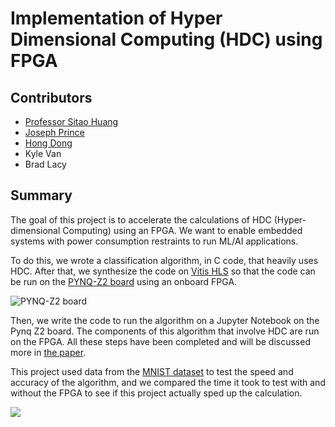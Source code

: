 Implementation of Hyper Dimensional Computing (HDC) using FPGA
========

Contributors
--------
* [Professor Sitao Huang](https://engineering.uci.edu/users/sitao-huang)
* [Joseph Prince](https://github.com/josephdprince/)
* [Hong Dong](https://github.com/hongdong1220)
* Kyle Van
* Brad Lacy

Summary
--------

The goal of this project is to accelerate the calculations of HDC (Hyper-dimensional Computing) using an FPGA. We want to enable embedded systems with power consumption restraints to run ML/AI applications.

To do this, we wrote a classification algorithm, in C code, that heavily uses HDC. After that, we synthesize the code on [Vitis HLS](https://www.xilinx.com/products/design-tools/vitis/vitis-hls.html) so that the code can be run on the [PYNQ-Z2 board](https://www.xilinx.com/support/university/xup-boards/XUPPYNQ-Z2.html#overview) using an onboard FPGA. 

![PYNQ-Z2 board](https://www.xilinx.com/content/xilinx/en/support/university/xup-boards/XUPPYNQ-Z2/_jcr_content/root/parsys/xilinxcolumns_f62b/childParsys-0/xilinximage.img.jpg/1650540100168.jpg)

Then, we write the code to run the algorithm on a Jupyter Notebook on the Pynq Z2 board. The components of this algorithm that involve HDC are run on the FPGA. All these steps have been completed and will be discussed more in [the paper](Documentation\Final_Report.docx). 
 
This project used data from the [MNIST dataset](https://en.wikipedia.org/wiki/MNIST_database) to test the speed and accuracy of the algorithm, and we compared the time it took to test with and without the FPGA to see if this project actually sped up the calculation.

![](https://upload.wikimedia.org/wikipedia/commons/f/f7/MnistExamplesModified.png)
 
